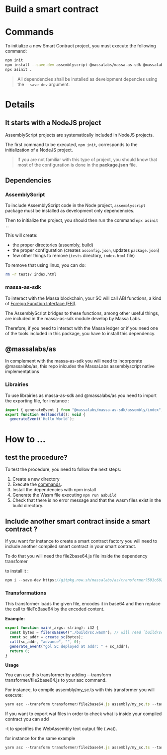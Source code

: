 # Build a smart contract

# Commands

To initialize a new Smart Contract project, you must execute the following command:

```bash
npm init
npm install --save-dev assemblyscript @massalabs/massa-as-sdk @massalabs/as
npx asinit .
```

> All dependencies shall be installed as development depencies using the `--save-dev` argument.

# Details

## It starts with a NodeJS project

AssemblyScript projects are systematically included in NodeJS projects.

The first command to be executed, `npm init`, corresponds to the initialization of a NodeJS project.

> If you are not familiar with this type of project, you should know that most of the configuration is done in the **package.json** file.

## Dependencies

### AssemblyScript

To include AssemblyScript code in the Node project, `assemblyscript` package must be installed as development only dependencies.

Then to initialize the project, you should then run the command `npx asinit .`.

This will create:

- the proper directories (assembly, build)
- the proper configuration (creates `asconfig.json`, updates `package.json`)
- few other things to remove (`tests` directory, `index.html` file)

To remove that using linux, you can do:

```bash
rm -r tests/ index.html
```

### massa-as-sdk

To interact with the Massa blockchain, your SC will call ABI functions, a kind of [Foreign Function Interface (FFI)](https://en.wikipedia.org/wiki/Foreign_function_interface).

The AssemblyScript bridges to these functions, among other useful things, are included in the massa-as-sdk module develop by Massa Labs.

Therefore, if you need to interact with the Massa ledger or if you need one of the tools included in this package, you have to install this dependency.

## @massalabs/as

In complement with the massa-as-sdk you will need to incorporate @massalabs/as, this repo inlcudes the MassaLabs assemblyscript native implementations

### Librairies

To use librairies as massa-as-sdk and @massalabs/as you need to import the exporting file, for instance :

```jsx
import { generateEvent } from "@massalabs/massa-as-sdk/assembly/index";
export function HelloWorld(): void {
  generateEvent(`Hello World`);

```

# How to …

## test the procedure?

To test the procedure, you need to follow the next steps:

1. Create a new directory
2. Execute the [commands](https://www.notion.so/SC-Build-a-smart-Contrat-aeaa086fad0847b69debb66bc43c329d).
3. Install the dependencies with npm install
4. Generate the Wasm file executing `npm run asbuild`
5. Check that there is no error message and that the wasm files exist in the build directory.

## Include another smart contract inside a smart contract ?

If you want for instance to create a smart contract factory you will need to include another compiled smart contract in your smart contract.

To do that you will need the file2base64.js file inside the dependency transfomer

to install it :

```jsx
npm i --save-dev https://gitpkg.now.sh/massalabs/as/transformer?591c682ad20b1e6ad82490d705397fe4163365e7
```

### Transformations

This transformer loads the given file, encodes it in base64 and then replace the call to fileToBase64 by the encoded content.

**Example:**

```jsx
export function main(_args: string): i32 {
  const bytes = fileToBase64("./build/sc.wasm"); // will read `build/sc.wasm`, will encode it in base64 and then put the result in a string used to initialize `bytes`.
  const sc_addr = create_sc(bytes);
  call(sc_addr, "advance", "", 0);
  generate_event("gol SC deployed at addr: " + sc_addr);
  return 0;
}
```

**Usage**

You can use this transformer by adding --transform transformer/file2base64.js to your asc command.

For instance, to compile assembly/my_sc.ts with this transformer you will execute:

```jsx
yarn asc --transform transformer/file2base64.js assembly/my_sc.ts --target release --exportRuntime -o build/my_sc.wasm
```

If you want to export wat files in order to check what is inside your compiled contract you can add

-t to specifies the WebAssembly text output file (.wat).

for instance for the same example

```jsx
yarn asc --transform transformer/file2base64.js assembly/my_sc.ts --target release --exportRuntime -o build/my_sc.wasm -t build/my_sc.wat
```

###
